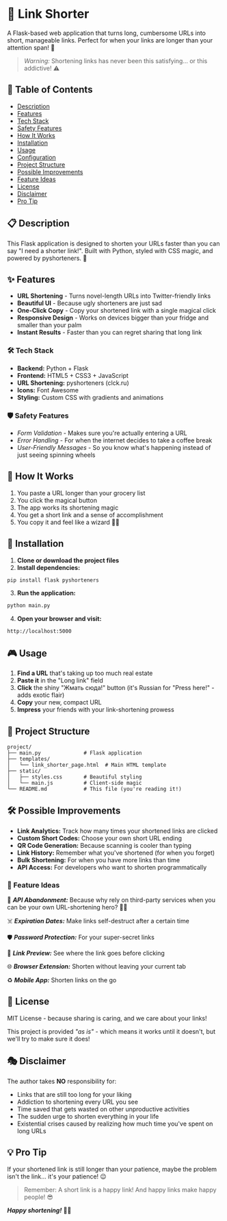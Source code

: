 # 🔗 Link Shorter

A Flask-based web application that turns long, cumbersome URLs into short, manageable links. Perfect for when your links are longer than your attention span! 🎯

> *Warning:* Shortening links has never been this satisfying... or this addictive! ⚠️

## 📑 Table of Contents
- [Description](#description)
- [Features](#features)
- [Tech Stack](#tech-stack)
- [Safety Features](#safety-features)
- [How It Works](#how-it-works)
- [Installation](#installation)
- [Usage](#usage)
- [Configuration](#configuration)
- [Project Structure](#project-structure)
- [Possible Improvements](#possible-improvements)
- [Feature Ideas](#feature-ideas)
- [License](#license)
- [Disclaimer](#disclaimer)
- [Pro Tip](#pro-tip)

## 📋 Description
This Flask application is designed to shorten your URLs faster than you can say "I need a shorter link!". Built with Python, styled with CSS magic, and powered by pyshorteners. 🤖

## ✨ Features
- **URL Shortening** - Turns novel-length URLs into Twitter-friendly links
- **Beautiful UI** - Because ugly shorteners are just sad
- **One-Click Copy** - Copy your shortened link with a single magical click
- **Responsive Design** - Works on devices bigger than your fridge and smaller than your palm
- **Instant Results** - Faster than you can regret sharing that long link

### 🛠️ Tech Stack
- **Backend:** Python + Flask
- **Frontend:** HTML5 + CSS3 + JavaScript
- **URL Shortening:** pyshorteners (clck.ru)
- **Icons:** Font Awesome
- **Styling:** Custom CSS with gradients and animations

### 🛡️ Safety Features
- *Form Validation* - Makes sure you're actually entering a URL
- *Error Handling* - For when the internet decides to take a coffee break
- *User-Friendly Messages* - So you know what's happening instead of just seeing spinning wheels

## 🎪 How It Works
1. You paste a URL longer than your grocery list
2. You click the magical button
3. The app works its shortening magic
4. You get a short link and a sense of accomplishment
5. You copy it and feel like a wizard 🧙‍♂️

## 🚀 Installation

1. **Clone or download the project files**
2. **Install dependencies:**
```bash
pip install flask pyshorteners
```
3. **Run the application:**
```bash
python main.py
```
4. **Open your browser and visit:**
```text
http://localhost:5000
```

## 🎮 Usage
1. **Find a URL** that's taking up too much real estate
2. **Paste it** in the "Long link" field
3. **Click** the shiny "Жмать сюда!" button (it's Russian for "Press here!" - adds exotic flair)
4. **Copy** your new, compact URL
5. **Impress** your friends with your link-shortening prowess

## 📁 Project Structure
```text
project/
├── main.py              # Flask application
├── templates/
│   └── link_shorter_page.html  # Main HTML template
├── static/
│   ├── styles.css       # Beautiful styling
│   └── main.js          # Client-side magic
└── README.md            # This file (you're reading it!)
```

## 🛠️ Possible Improvements
- **Link Analytics:** Track how many times your shortened links are clicked
- **Custom Short Codes:** Choose your own short URL ending
- **QR Code Generation:** Because scanning is cooler than typing
- **Link History:** Remember what you've shortened (for when you forget)
- **Bulk Shortening:** For when you have more links than time
- **API Access:** For developers who want to shorten programmatically

### 🔮 Feature Ideas
💫 ***API Abandonment:*** Because why rely on third-party services when you can be your own URL-shortening hero? 🦸‍♂️

☠️ ***Expiration Dates:*** Make links self-destruct after a certain time

🛡️ ***Password Protection:*** For your super-secret links

🔗 ***Link Preview:*** See where the link goes before clicking

🌐 ***Browser Extension:*** Shorten without leaving your current tab

♻️ ***Mobile App:*** Shorten links on the go

## 📜 License
MIT License - because sharing is caring, and we care about your links!

This project is provided *"as is"* - which means it works until it doesn't, but we'll try to make sure it does!

## 🎭 Disclaimer
The author takes **NO** responsibility for:
- Links that are still too long for your liking
- Addiction to shortening every URL you see
- Time saved that gets wasted on other unproductive activities
- The sudden urge to shorten everything in your life
- Existential crises caused by realizing how much time you've spent on long URLs

## 💡 Pro Tip
If your shortened link is still longer than your patience, maybe the problem isn't the link... it's your patience! 😉

> Remember: A short link is a happy link! And happy links make happy people! 😎

***Happy shortening!*** 🔗✨
